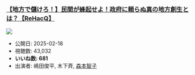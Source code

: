 ### [【地方で儲けろ！】民間が蜂起せよ！政府に頼らぬ真の地方創生とは？【ReHacQ】](https://www.youtube.com/watch?v=VqSBfTEZ3vA)
[![](https://img.youtube.com/vi/VqSBfTEZ3vA/sddefault.jpg)](https://www.youtube.com/watch?v=VqSBfTEZ3vA)
-   公開日: 2025-02-18
-   視聴数: 43,032
-   **いいね数: 681**
-   出演者: 嶋田俊平, 木下斉, [森本智子](/rehacq_fan/people/森本智子 "wikilink")
